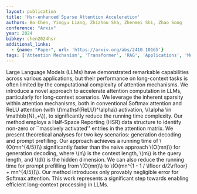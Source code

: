 ```yaml
---
layout: publication
title: 'Hsr-enhanced Sparse Attention Acceleration'
authors: Bo Chen, Yingyu Liang, Zhizhou Sha, Zhenmei Shi, Zhao Song
conference: "Arxiv"
year: 2024
bibkey: chen2024hsr
additional_links:
  - {name: "Paper", url: 'https://arxiv.org/abs/2410.10165'}
tags: ['Attention Mechanism', 'Transformer', 'RAG', 'Applications', 'Model Architecture', 'Prompting', 'Reinforcement Learning']
---
```

Large Language Models (LLMs) have demonstrated remarkable capabilities across
various applications, but their performance on long-context tasks is often
limited by the computational complexity of attention mechanisms. We introduce a
novel approach to accelerate attention computation in LLMs, particularly for
long-context scenarios. We leverage the inherent sparsity within attention
mechanisms, both in conventional Softmax attention and ReLU attention (with
\\(\mathsf\{ReLU\}^\alpha\\) activation, \\(\alpha \in \mathbb\{N\}_+\\)), to significantly
reduce the running time complexity. Our method employs a Half-Space Reporting
(HSR) data structure to identify non-zero or ``massively activated'' entries in
the attention matrix. We present theoretical analyses for two key scenarios:
generation decoding and prompt prefilling. Our approach achieves a running time
of \\(O(mn^\{4/5\})\\) significantly faster than the naive approach \\(O(mn)\\) for
generation decoding, where \\(n\\) is the context length, \\(m\\) is the query length,
and \\(d\\) is the hidden dimension. We can also reduce the running time for prompt
prefilling from \\(O(mn)\\) to \\(O(mn^\{1 - 1 / \lfloor d/2\rfloor\} + mn^\{4/5\})\\). Our
method introduces only provably negligible error for Softmax attention. This
work represents a significant step towards enabling efficient long-context
processing in LLMs.
